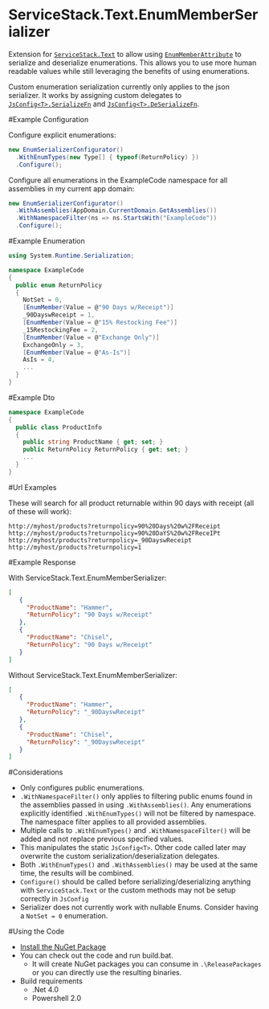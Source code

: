 ServiceStack.Text.EnumMemberSerializer
======================================

Extension for [`ServiceStack.Text`](https://github.com/ServiceStack/ServiceStack.Text) to allow using [`EnumMemberAttribute`](http://msdn.microsoft.com/en-us/library/system.runtime.serialization.enummemberattribute.aspx) to serialize and deserialize enumerations. This allows you to use more human readable values while still leveraging the benefits of using enumerations.

Custom enumeration serialization currently only applies to the json serializer. It works by assigning custom delegates to [`JsConfig<T>.SerializeFn`](https://github.com/ServiceStack/ServiceStack.Text/blob/master/src/ServiceStack.Text/JsConfig.cs) and [`JsConfig<T>.DeSerializeFn`](https://github.com/ServiceStack/ServiceStack.Text/blob/master/src/ServiceStack.Text/JsConfig.cs).

#Example Configuration

Configure explicit enumerations:
```c#
new EnumSerializerConfigurator()
  .WithEnumTypes(new Type[] { typeof(ReturnPolicy) })
  .Configure();
```

Configure all enumerations in the ExampleCode namespace for all assemblies in my current app domain:
```c#
new EnumSerializerConfigurator()
  .WithAssemblies(AppDomain.CurrentDomain.GetAssemblies())
  .WithNamespaceFilter(ns => ns.StartsWith("ExampleCode"))
  .Configure();
```

#Example Enumeration
```c#
using System.Runtime.Serialization;

namespace ExampleCode
{
  public enum ReturnPolicy
  {
    NotSet = 0,
    [EnumMember(Value = @"90 Days w/Receipt")]
    _90DayswReceipt = 1,
    [EnumMember(Value = @"15% Restocking Fee")]
    _15RestockingFee = 2,
    [EnumMember(Value = @"Exchange Only")]
    ExchangeOnly = 3,
    [EnumMember(Value = @"As-Is")]
    AsIs = 4,
    ...
  }
}
```

#Example Dto
```c#
namespace ExampleCode
{
  public class ProductInfo
  {
    public string ProductName { get; set; }
    public ReturnPolicy ReturnPolicy { get; set; }
    ...
  }
}
```

#Url Examples

These will search for all product returnable within 90 days with receipt (all of these will work):
```
http://myhost/products?returnpolicy=90%20Days%20w%2FReceipt
http://myhost/products?returnpolicy=90%20DaYS%20w%2FReceIPt
http://myhost/products?returnpolicy=_90DayswReceipt
http://myhost/products?returnpolicy=1
```

#Example Response

With ServiceStack.Text.EnumMemberSerializer:
```JSON
[
   {
     "ProductName": "Hammer",
     "ReturnPolicy": "90 Days w/Receipt"
   },
   {
     "ProductName": "Chisel",
     "ReturnPolicy": "90 Days w/Receipt"
   }
]
```

Without ServiceStack.Text.EnumMemberSerializer:
```JSON
[
   {
     "ProductName": "Hammer",
     "ReturnPolicy": "_90DayswReceipt"
   },
   {
     "ProductName": "Chisel",
     "ReturnPolicy": "_90DayswReceipt"
   }
]
```
#Considerations
* Only configures public enumerations.
* `.WithNamespaceFilter()` only applies to filtering public enums found in the assemblies passed in using `.WithAssemblies()`. Any enumerations explicitly identified `.WithEnumTypes()` will not be filtered by namespace. The namespace filter applies to all provided assemblies.
* Multiple calls to `.WithEnumTypes()` and `.WithNamespaceFilter()` will be added and not replace previous specified values.
* This manipulates the static `JsConfig<T>`. Other code called later may overwrite the custom serialization/deserialization delegates.
* Both `.WithEnumTypes()` and `.WithAssemblies()` may be used at the same time, the results will be combined.
* `Configure()` should be called before serializing/deserializing anything with `ServiceStack.Text` or the custom methods may not be setup correctly in `JsConfig`
* Serializer does not currently work with nullable Enums. Consider having a `NotSet = 0` enumeration.

#Using the Code

* [Install the NuGet Package](https://nuget.org/packages/ServiceStack.Text.EnumMemberSerializer/)
* You can check out the code and run build.bat.
  * It will create NuGet packages you can consume in `.\ReleasePackages` or you can directly use the resulting binaries. 
* Build requirements
  * .Net 4.0
  * Powershell 2.0
